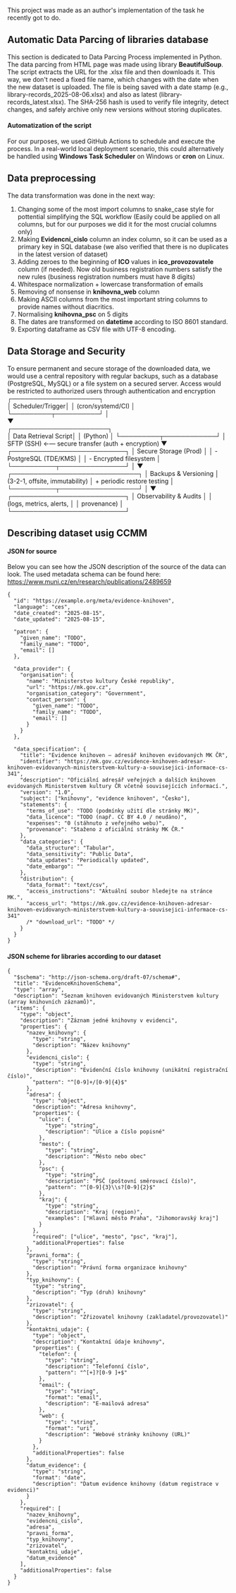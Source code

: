 This project was made as an author's implementation of the task he recently got to do.
## Automatic Data Parcing of libraries database
This section is dedicated to Data Parcing Process implemented in Python. The data parcing from HTML page was made using library **BeautifulSoup**. The script extracts the URL for the .xlsx file and then downloads it. This way, we don't need a fixed file name, which changes with the date when the new dataset is uploaded. The file is being saved with a date stamp (e.g., library-records_2025-08-06.xlsx) and also as latest (library-records_latest.xlsx). The SHA-256 hash is used to verify file integrity, detect changes, and safely archive only new versions without storing duplicates.
#### Automatization of the script
For our purposes, we used GitHub Actions to schedule and execute the process. In a real-world local deployment scenario, this could alternatively be handled using **Windows Task Scheduler** on Windows or **cron** on Linux.
##  Data preprocessing
The data transformation was done in the next way:
  1. Changing some of the most import columns to snake_case style for pottential simplifying the SQL workflow  (Easily could be applied on all columns, but for our purposes we did it for the most crucial columns only)
  2. Making **Evidencni_cislo** column an index column, so it can be used as a primary key in SQL database (we also verified that there is no duplicates in the latest version of dataset)
  3. Adding zeroes to the beginning of **ICO** values in **ico_provozovatele** column (if needed). Now old business registration numbers satisfy the new rules (business registration numbers must have 8 digits)
  4. Whitespace normalization + lowercase transformation of emails
  5. Removing of nonsense in **knihovna_web** column
  6. Making ASCII columns from the most important string columns to provide names without diacritics.
  7. Normalising **knihovna_psc** on 5 digits
  8. The dates are transformed on **datetime** according to ISO 8601 standard.
  9. Exporting dataframe as CSV file with UTF-8 encoding.
     

## Data Storage and Security
To ensure permanent and secure storage of the downloaded data, we would use a central repository with regular backups, such as a database (PostgreSQL, MySQL) or a file system on a secured server. Access would be restricted to authorized users through authentication and encryption
           ┌────────────────────┐       
           │   Scheduler/Trigger│
           │ (cron/systemd/CI)  │        
           └─────────┬──────────┘
                     │                              
                     ▼                              
          ┌──────────────────────┐                  
          │ Data Retrieval Script│
          │       (Python)       │
          └─────────┬────────────┘
                    │  SFTP (SSH)  ←— secure transfer (auth + encryption)
                    ▼
        ┌──────────────────────────┐
        │   Secure Storage (Prod)  │
        │  - PostgreSQL (TDE/KMS)  │
        │  - Encrypted filesystem  │
        └──────────┬───────────────┘
                   │
                   ▼
       ┌─────────────────────────────┐
       │ Backups & Versioning        │  (3-2-1, offsite, immutability)
       │ + periodic restore testing  │
       └──────────┬──────────────────┘
                  │
                  ▼
        ┌──────────────────────────┐
        │ Observability & Audits   │
        │ (logs, metrics, alerts,  │
        │  provenance)             │
        └──────────────────────────┘


## Describing dataset usig CCMM
#### JSON for source
Below you can see how the JSON description of the source of the data can look. The used metadata schema can be found here: https://www.muni.cz/en/research/publications/2489659
```
{
  "id": "https://example.org/meta/evidence-knihoven",
  "language": "ces",
  "date_created": "2025-08-15",
  "date_updated": "2025-08-15",

  "patron": {
    "given_name": "TODO",
    "family_name": "TODO",
    "email": []
  },

  "data_provider": {
    "organisation": {
      "name": "Ministerstvo kultury České republiky",
      "url": "https://mk.gov.cz",
      "organisation_category": "Government",
      "contact_person": {
        "given_name": "TODO",
        "family_name": "TODO",
        "email": []
      }
    }
  },

  "data_specification": {
    "title": "Evidence knihoven – adresář knihoven evidovaných MK ČR",
    "identifier": "https://mk.gov.cz/evidence-knihoven-adresar-knihoven-evidovanych-ministerstvem-kultury-a-souvisejici-informace-cs-341",
    "description": "Oficiální adresář veřejných a dalších knihoven evidovaných Ministerstvem kultury ČR včetně souvisejících informací.",
    "version": "1.0",
    "subject": ["knihovny", "evidence knihoven", "Česko"],
    "statements": {
      "terms_of_use": "TODO (podmínky užití dle stránky MK)",
      "data_licence": "TODO (např. CC BY 4.0 / neudáno)",
      "expenses": "0 (stáhnuto z veřejného webu)",
      "provenance": "Staženo z oficiální stránky MK ČR."
    },
    "data_categories": {
      "data_structure": "Tabular",
      "data_sensitivity": "Public Data",
      "data_updates": "Periodically updated",
      "date_embargo": ""
    },
    "distribution": {
      "data_format": "text/csv",
      "access_instructions": "Aktuální soubor hledejte na stránce MK.",
      "access_url": "https://mk.gov.cz/evidence-knihoven-adresar-knihoven-evidovanych-ministerstvem-kultury-a-souvisejici-informace-cs-341"
      /* "download_url": "TODO" */
    }
  }
}

```
#### JSON scheme for libraries according to our dataset
```
{
  "$schema": "http://json-schema.org/draft-07/schema#",
  "title": "EvidenceKnihovenSchema",
  "type": "array",
  "description": "Seznam knihoven evidovaných Ministerstvem kultury (array knihovních záznamů)",
  "items": {
    "type": "object",
    "description": "Záznam jedné knihovny v evidenci",
    "properties": {
      "nazev_knihovny": {
        "type": "string",
        "description": "Název knihovny"
      },
      "evidencni_cislo": {
        "type": "string",
        "description": "Evidenční číslo knihovny (unikátní registrační číslo)",
        "pattern": "^[0-9]+/[0-9]{4}$"
      },
      "adresa": {
        "type": "object",
        "description": "Adresa knihovny",
        "properties": {
          "ulice": {
            "type": "string",
            "description": "Ulice a číslo popisné"
          },
          "mesto": {
            "type": "string",
            "description": "Město nebo obec"
          },
          "psc": {
            "type": "string",
            "description": "PSČ (poštovní směrovací číslo)",
            "pattern": "^[0-9]{3}\\s?[0-9]{2}$"
          },
          "kraj": {
            "type": "string",
            "description": "Kraj (region)",
            "examples": ["Hlavní město Praha", "Jihomoravský kraj"]
          }
        },
        "required": ["ulice", "mesto", "psc", "kraj"],
        "additionalProperties": false
      },
      "pravni_forma": {
        "type": "string",
        "description": "Právní forma organizace knihovny"
      },
      "typ_knihovny": {
        "type": "string",
        "description": "Typ (druh) knihovny"
      },
      "zrizovatel": {
        "type": "string",
        "description": "Zřizovatel knihovny (zakladatel/provozovatel)"
      },
      "kontaktni_udaje": {
        "type": "object",
        "description": "Kontaktní údaje knihovny",
        "properties": {
          "telefon": {
            "type": "string",
            "description": "Telefonní číslo",
            "pattern": "^[+]?[0-9 ]+$"
          },
          "email": {
            "type": "string",
            "format": "email",
            "description": "E-mailová adresa"
          },
          "web": {
            "type": "string",
            "format": "uri",
            "description": "Webové stránky knihovny (URL)"
          }
        },
        "additionalProperties": false
      },
      "datum_evidence": {
        "type": "string",
        "format": "date",
        "description": "Datum evidence knihovny (datum registrace v evidenci)"
      }
    },
    "required": [
      "nazev_knihovny",
      "evidencni_cislo",
      "adresa",
      "pravni_forma",
      "typ_knihovny",
      "zrizovatel",
      "kontaktni_udaje",
      "datum_evidence"
    ],
    "additionalProperties": false
  }
}


```
